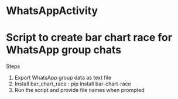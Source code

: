 # WhatsAppActivity
# Script to create bar chart race for WhatsApp group chats


Steps

1. Export WhatsApp group data as text file
2. Install bar_chart_race : pip install bar-chart-race
3. Run the script and provide file names when prompted 
